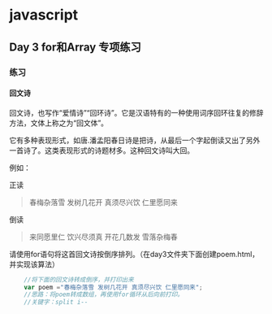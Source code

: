 # javascript

## Day 3 for和Array 专项练习

### 练习

#### 回文诗

回文诗，也写作“爱情诗”“回环诗”。它是汉语特有的一种使用词序回环往复的修辞方法，文体上称之为“回文体”。

它有多种表现形式，如唐.潘孟阳春日诗是把诗，从最后一个字起倒读又出了另外一首诗了。这类表现形式的诗题材多。这种回文诗叫大回。

例如：

正读

> 春梅杂落雪 发树几花开 真须尽兴饮 仁里愿同来

倒读

> 来同愿里仁 饮兴尽须真 开花几数发 雪落杂梅春

请使用for语句将这首回文诗按倒序排列。（在day3文件夹下面创建poem.html，并实现该算法）
```javascript
	//将下面的回文诗转成倒序，并打印出来
	var poem ="春梅杂落雪 发树几花开 真须尽兴饮 仁里愿同来";
	//思路：将poem转成数组，再使用for循环从后向前打印。
	//关键字：split i--
```

 